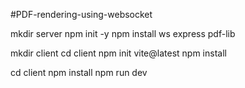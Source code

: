 #PDF-rendering-using-websocket

mkdir server
npm init -y
npm install ws express pdf-lib


mkdir client
cd client
npm init vite@latest
npm install


cd client
npm install
npm run dev

